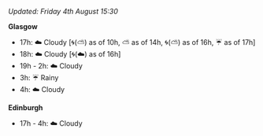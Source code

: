 *Updated: Friday 4th August 15:30*

**Glasgow**

* 17h: :cloud: Cloudy [:cyclone:(:partly_sunny:) as of 10h, :partly_sunny: as of 14h, :cyclone:(:partly_sunny:) as of 16h, :umbrella: as of 17h]
* 18h: :cloud: Cloudy [:cyclone:(:cloud:) as of 16h]
* 19h - 2h: :cloud: Cloudy
* 3h: :umbrella: Rainy
* 4h: :cloud: Cloudy

**Edinburgh**

* 17h - 4h: :cloud: Cloudy
